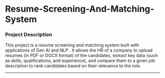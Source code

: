 # Resume-Screening-And-Matching-System
### Project Description
This project is a resume screening and matching system built with applications of Gen AI and NLP . It allows the HR of a company to upload resumes (in PDF or DOCX format) of the candidates, extract key data (such as skills, qualifications, and experience), and compare them to a given job description to rank candidates based on their relevance to the role.

---
